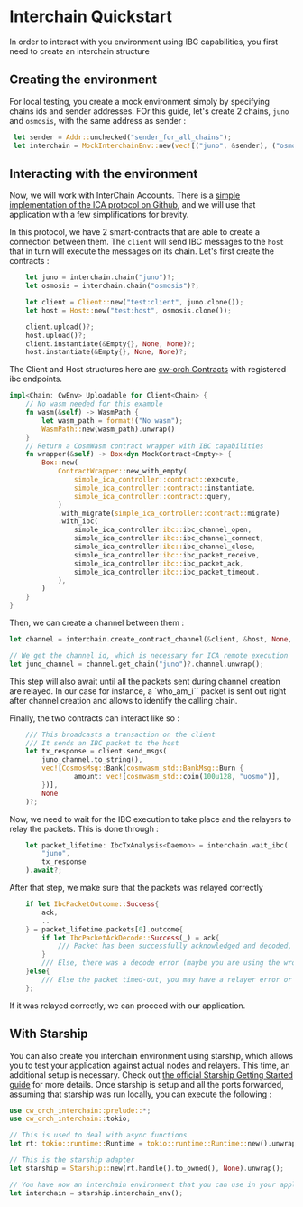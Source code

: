 # Interchain Quickstart

In order to interact with you environment using IBC capabilities, you first need to create an interchain structure

## Creating the environment

For local testing, you create a mock environment simply by specifying chains ids and sender addresses.
FOr this guide, let's create 2 chains, `juno` and `osmosis`, with the same address as sender :  
```rust
 let sender = Addr::unchecked("sender_for_all_chains");
 let interchain = MockInterchainEnv::new(vec![("juno", &sender), ("osmosis", &sender)]);
```

## Interacting with the environment

Now, we will work with InterChain Accounts. There is a [simple implementation of the ICA protocol on Github](https://github.com/confio/cw-ibc-demo), and we will use that application with a few simplifications for brevity.

In this protocol, we have 2 smart-contracts that are able to create a connection between them. 
The `client` will send IBC messages to the `host` that in turn will execute the messages on its chain. 
Let's first create the contracts :
```rust
    let juno = interchain.chain("juno")?;
    let osmosis = interchain.chain("osmosis")?;

    let client = Client::new("test:client", juno.clone());
    let host = Host::new("test:host", osmosis.clone());

    client.upload()?;
    host.upload()?;
    client.instantiate(&Empty{}, None, None)?;
    host.instantiate(&Empty{}, None, None)?;

```
The Client and Host structures here are [cw-orch Contracts](../single_contract/index.md) with registered ibc endpoints. 
```rust
impl<Chain: CwEnv> Uploadable for Client<Chain> {
    // No wasm needed for this example
    fn wasm(&self) -> WasmPath {
        let wasm_path = format!("No wasm");
        WasmPath::new(wasm_path).unwrap()
    }
    // Return a CosmWasm contract wrapper with IBC capabilities
    fn wrapper(&self) -> Box<dyn MockContract<Empty>> {
        Box::new(
            ContractWrapper::new_with_empty(
                simple_ica_controller::contract::execute,
                simple_ica_controller::contract::instantiate,
                simple_ica_controller::contract::query,
            )
            .with_migrate(simple_ica_controller::contract::migrate)
            .with_ibc(
                simple_ica_controller:ibc::ibc_channel_open,
                simple_ica_controller:ibc::ibc_channel_connect,
                simple_ica_controller:ibc::ibc_channel_close,
                simple_ica_controller:ibc::ibc_packet_receive,
                simple_ica_controller:ibc::ibc_packet_ack,
                simple_ica_controller:ibc::ibc_packet_timeout,
            ),
        )
    }
}
```

Then, we can create a channel between them : 

```rust
let channel = interchain.create_contract_channel(&client, &host, None, "simple-ica-v2").await?.0;

// We get the channel id, which is necessary for ICA remote execution
let juno_channel = channel.get_chain("juno")?.channel.unwrap();

```
This step will also await until all the packets sent during channel creation are relayed. In our case for instance, a `who_am_i`` packet is sent out right after channel creation and allows to identify the calling chain. 


Finally, the two contracts can interact like so :
```rust
    /// This broadcasts a transaction on the client
    /// It sends an IBC packet to the host
    let tx_response = client.send_msgs(
        juno_channel.to_string(), 
        vec![CosmosMsg::Bank(cosmwasm_std::BankMsg::Burn {
                amount: vec![cosmwasm_std::coin(100u128, "uosmo")],
        })],
        None
    )?;
```

Now, we need to wait for the IBC execution to take place and the relayers to relay the packets. This is done through : 
```rust
    let packet_lifetime: IbcTxAnalysis<Daemon> = interchain.wait_ibc(
        "juno",
        tx_response
    ).await?;
```

After that step, we make sure that the packets was relayed correctly
```rust 
    if let IbcPacketOutcome::Success{
        ack,
        ..
    } = packet_lifetime.packets[0].outcome{
        if let IbcPacketAckDecode::Success(_) = ack{
            /// Packet has been successfully acknowledged and decoded, the transaction has gone through correctly
        }
        /// Else, there was a decode error (maybe you are using the wrong acknowledgement format)
    }else{
        /// Else the packet timed-out, you may have a relayer error or something is wrong in your application
    };
```

If it was relayed correctly, we can proceed with our application.




## With Starship

You can also create you interchain environment using starship, which allows you to test your application against actual nodes and relayers. This time, an additional setup is necessary. 
Check out [the official Starship Getting Started guide](https://starship.cosmology.tech/) for more details. Once starship is setup and all the ports forwarded, assuming that starship was run locally, you can execute the following : 

```rust
use cw_orch_interchain::prelude::*;
use cw_orch_interchain::tokio;

// This is used to deal with async functions
let rt: tokio::runtime::Runtime = tokio::runtime::Runtime::new().unwrap();

// This is the starship adapter
let starship = Starship::new(rt.handle().to_owned(), None).unwrap();

// You have now an interchain environment that you can use in your application
let interchain = starship.interchain_env();
```